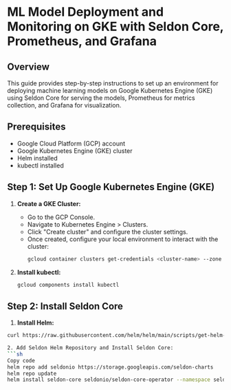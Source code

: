 # ML Model Deployment and Monitoring on GKE with Seldon Core, Prometheus, and Grafana

## Overview
This guide provides step-by-step instructions to set up an environment for deploying machine learning models on Google Kubernetes Engine (GKE) using Seldon Core for serving the models, Prometheus for metrics collection, and Grafana for visualization.

## Prerequisites
- Google Cloud Platform (GCP) account
- Google Kubernetes Engine (GKE) cluster
- Helm installed
- kubectl installed

## Step 1: Set Up Google Kubernetes Engine (GKE)
1. **Create a GKE Cluster:**
   - Go to the GCP Console.
   - Navigate to Kubernetes Engine > Clusters.
   - Click "Create cluster" and configure the cluster settings.
   - Once created, configure your local environment to interact with the cluster:
     ```sh
     gcloud container clusters get-credentials <cluster-name> --zone <zone> --project <project-id>
     ```

2. **Install kubectl:**
   ```sh
   gcloud components install kubectl

## Step 2: Install Seldon Core
1. **Install Helm:**
  ```sh
  curl https://raw.githubusercontent.com/helm/helm/main/scripts/get-helm-3 | bash

2. Add Seldon Helm Repository and Install Seldon Core:
  ```sh
  Copy code
  helm repo add seldonio https://storage.googleapis.com/seldon-charts
  helm repo update
  helm install seldon-core seldonio/seldon-core-operator --namespace seldon-system --create-name
